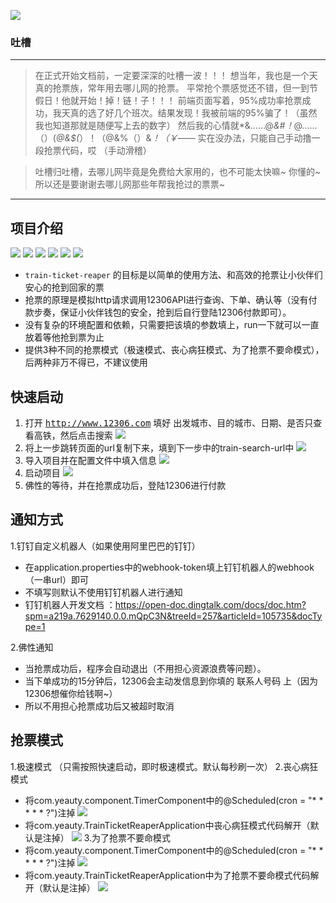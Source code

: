 ![](https://img.shields.io/badge/train_ticket-reaper-lightgrey.svg?colorA=d9d0c7&colorB=9fe0f6)

### 吐槽
---
>在正式开始文档前，一定要深深的吐槽一波！！！
>想当年，我也是一个天真的抢票族，常年用去哪儿网的抢票。
>平常抢个票感觉还不错，但一到节假日！他就开始！掉！链！子！！！
>前端页面写着，95%成功率抢票成功，我天真的选了好几个班次。结果发现！我被前端的95%骗了！（虽然我也知道那就是随便写上去的数字）
>然后我的心情就*&……@*&#！*@……（）(*@&$(*）！（@&%（）&*！（￥——*
>实在没办法，只能自己手动撸一段抢票代码，哎 （手动滑稽）

>吐槽归吐槽，去哪儿网毕竟是免费给大家用的，也不可能太快嘛~ 你懂的~ 所以还是要谢谢去哪儿网那些年帮我抢过的票票~

---

## 项目介绍
![](https://img.shields.io/badge/build-passing-brightgreen.svg) ![](https://img.shields.io/badge/downloads-190KB-brightgreen.svg) ![](https://img.shields.io/badge/jdk-1.8-blue.svg) ![](https://img.shields.io/badge/springboot-2.0.1-blue.svg)   ![](https://img.shields.io/badge/maven-3.3.9-blue.svg)  ![](https://img.shields.io/badge/IDEA-2017.2.3-blue.svg)
- `train-ticket-reaper` 的目标是以简单的使用方法、和高效的抢票让小伙伴们安心的抢到回家的票
- 抢票的原理是模拟http请求调用12306API进行查询、下单、确认等（没有付款步奏，保证小伙伴钱包的安全，抢到后自行登陆12306付款即可）。
- 没有复杂的环境配置和依赖，只需要把该填的参数填上，run一下就可以一直放着等他抢到票为止
- 提供3种不同的抢票模式（极速模式、丧心病狂模式、为了抢票不要命模式），后两种非万不得已，不建议使用

## 快速启动

1. 打开 <kbd>http://www.12306.com</kbd> 填好 出发城市、目的城市、日期、是否只查看高铁，然后点击搜索
![](https://i.imgur.com/5r9YUE4.jpg)
2. 将上一步跳转页面的url复制下来，填到下一步中的train-search-url中
![](https://i.imgur.com/TuJ3W6F.png)
3. 导入项目并在配置文件中填入信息
![](https://i.imgur.com/SIeVRJc.png)
4. 启动项目
![](https://i.imgur.com/qQqTDSd.png)
5. 佛性的等待，并在抢票成功后，登陆12306进行付款

## 通知方式

1.钉钉自定义机器人（如果使用阿里巴巴的钉钉）
- 在application.properties中的webhook-token填上钉钉机器人的webhook（一串url）即可
- 不填写则默认不使用钉钉机器人进行通知
- 钉钉机器人开发文档 ：https://open-doc.dingtalk.com/docs/doc.htm?spm=a219a.7629140.0.0.mQpC3N&treeId=257&articleId=105735&docType=1

2.佛性通知
- 当抢票成功后，程序会自动退出（不用担心资源浪费等问题）。
- 当下单成功的15分钟后，12306会主动发信息到你填的 联系人号码 上（因为12306想催你给钱啊~）
- 所以不用担心抢票成功后又被超时取消

## 抢票模式
1.极速模式 （只需按照快速启动，即时极速模式。默认每秒刷一次）
2.丧心病狂模式
- 将com.yeauty.component.TimerComponent中的@Scheduled(cron = "* * * * * ?")注掉
![](https://i.imgur.com/LuDJA4Y.png)
- 将com.yeauty.TrainTicketReaperApplication中丧心病狂模式代码解开（默认是注掉）
![](https://i.imgur.com/yLVpAdO.png)
3.为了抢票不要命模式
- 将com.yeauty.component.TimerComponent中的@Scheduled(cron = "* * * * * ?")注掉
![](https://i.imgur.com/LuDJA4Y.png)
- 将com.yeauty.TrainTicketReaperApplication中为了抢票不要命模式代码解开（默认是注掉）
![](https://i.imgur.com/7kO1DHh.png)